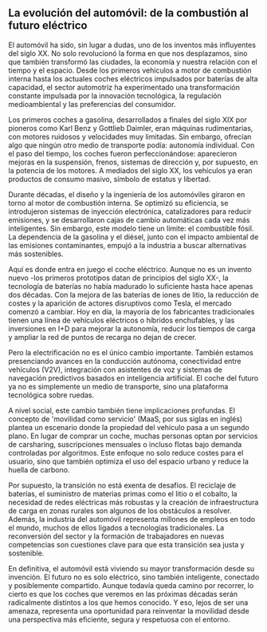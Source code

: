 ## La evolución del automóvil: de la combustión al futuro eléctrico

El automóvil ha sido, sin lugar a dudas, uno de los inventos más influyentes del siglo XX.  No  solo  revolucionó  la  forma  en  que  nos  desplazamos,  sino  que  también transformó  las  ciudades,  la  economía  y  nuestra  relación  con  el  tiempo  y  el  espacio. Desde los primeros vehículos a motor de combustión interna hasta los actuales coches eléctricos impulsados por baterías de alta capacidad, el sector automotriz ha experimentado una transformación constante impulsada por la innovación tecnológica, la regulación medioambiental y las preferencias del consumidor.

Los  primeros  coches  a  gasolina,  desarrollados  a  finales  del  siglo  XIX  por  pioneros como  Karl  Benz  y  Gottlieb  Daimler,  eran  máquinas  rudimentarias,  con  motores ruidosos  y  velocidades  muy  limitadas.  Sin  embargo,  ofrecían  algo  que  ningún  otro medio de transporte podía: autonomía individual. Con el paso del tiempo, los coches fueron  perfeccionándose:  aparecieron  mejoras  en  la  suspensión,  frenos,  sistemas  de dirección y, por supuesto, en la potencia de los motores. A mediados del siglo XX, los vehículos ya eran productos de consumo masivo, símbolo de estatus y libertad.

<!-- image -->

Durante décadas, el diseño y la ingeniería de los automóviles giraron en torno al motor de combustión interna. Se optimizó su eficiencia, se introdujeron sistemas de inyección electrónica,  catalizadores  para  reducir  emisiones,  y  se  desarrollaron  cajas  de  cambio automáticas  cada  vez  más  inteligentes.  Sin  embargo,  este  modelo  tiene  un  límite:  el combustible  fósil.  La  dependencia  de  la  gasolina  y  el  diésel,  junto  con  el  impacto ambiental de las emisiones contaminantes, empujó a la industria a buscar alternativas más sostenibles.

Aquí es donde entra en juego el coche eléctrico. Aunque no es un invento nuevo -los primeros  prototipos  datan  de  principios  del  siglo  XX-,  la  tecnología  de  baterías  no había  madurado  lo  suficiente  hasta  hace  apenas  dos  décadas.  Con  la  mejora  de  las baterías  de  iones  de  litio,  la  reducción  de  costes  y  la  aparición  de  actores  disruptivos como Tesla, el mercado comenzó a cambiar. Hoy en día, la mayoría de los fabricantes tradicionales  tienen  una  línea  de  vehículos  eléctricos  o  híbridos  enchufables,  y  las inversiones en I+D para mejorar la autonomía, reducir los tiempos de carga y ampliar la red de puntos de recarga no dejan de crecer.

Pero la electrificación no es el único cambio importante. También estamos presenciando avances en la conducción autónoma, conectividad entre vehículos (V2V), integración con  asistentes  de  voz  y  sistemas  de  navegación  predictivos  basados  en  inteligencia artificial.  El  coche  del  futuro  ya  no  es  simplemente  un  medio  de  transporte, sino  una plataforma tecnológica sobre ruedas.

A  nivel  social,  este  cambio  también  tiene  implicaciones  profundas.  El  concepto  de 'movilidad como servicio' (MaaS, por sus siglas en inglés) plantea un escenario donde la  propiedad  del  vehículo  pasa  a  un  segundo  plano.  En  lugar  de  comprar  un  coche, muchas personas optan por servicios de carsharing, suscripciones mensuales o incluso flotas  bajo  demanda  controladas  por  algoritmos.  Este  enfoque  no  solo  reduce  costes para el usuario, sino que también optimiza el uso del espacio urbano y reduce la huella de carbono.

Por  supuesto,  la  transición  no  está  exenta  de  desafíos.  El  reciclaje  de  baterías,  el suministro de materias primas como el litio o el cobalto, la necesidad de redes eléctricas más robustas y la creación de infraestructura de carga en zonas rurales son algunos de los  obstáculos  a  resolver.  Además,  la  industria  del  automóvil  representa  millones  de empleos  en  todo  el  mundo,  muchos  de  ellos  ligados  a  tecnologías  tradicionales.  La reconversión  del  sector  y  la  formación  de  trabajadores  en  nuevas  competencias  son cuestiones clave para que esta transición sea justa y sostenible.

En definitiva, el automóvil está viviendo su mayor transformación desde su invención. El  futuro  no  es  solo  eléctrico,  sino  también  inteligente,  conectado  y  posiblemente compartido. Aunque todavía queda camino por recorrer, lo cierto es que los coches que veremos  en  las  próximas  décadas  serán  radicalmente  distintos  a  los  que  hemos conocido. Y eso, lejos de ser una amenaza, representa una oportunidad para reinventar la movilidad desde una perspectiva más eficiente, segura y respetuosa con el entorno.